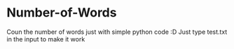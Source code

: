 # Number-of-Words
Coun the number of words just with simple python code :D
Just type test.txt in the input to make it work
